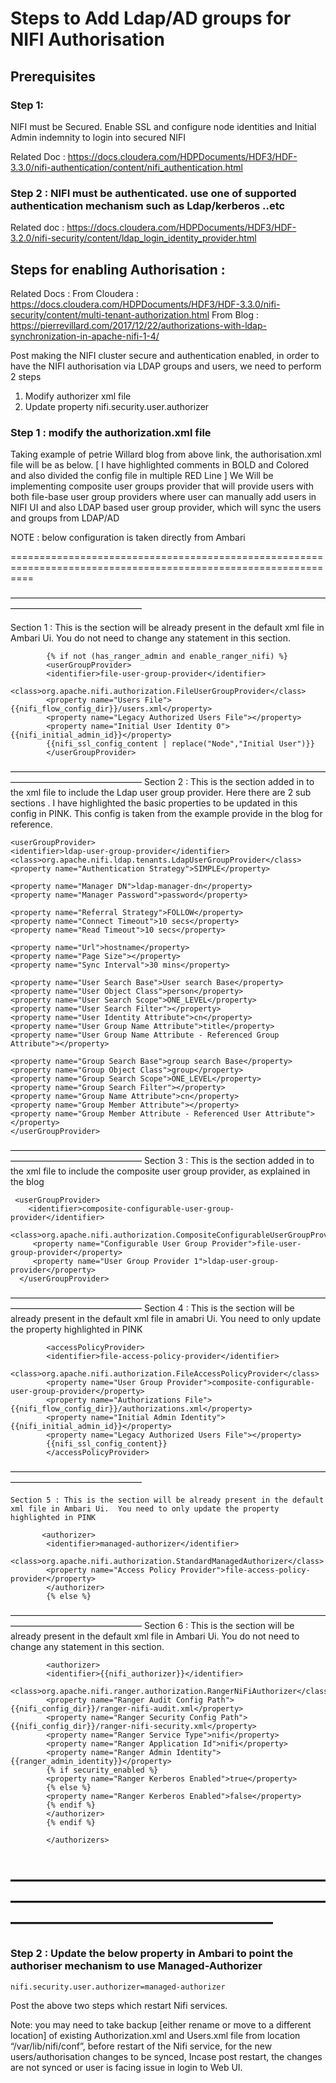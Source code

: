 # Steps to Add Ldap/AD groups for NIFI Authorisation

## Prerequisites 

### Step 1:  
NIFI must be Secured. Enable SSL and configure node identities and Initial Admin indemnity to login into secured NIFI

Related Doc : https://docs.cloudera.com/HDPDocuments/HDF3/HDF-3.3.0/nifi-authentication/content/nifi_authentication.html


### Step 2 : NIFI must be authenticated. use one of supported authentication mechanism such as Ldap/kerberos ..etc

Related doc : https://docs.cloudera.com/HDPDocuments/HDF3/HDF-3.2.0/nifi-security/content/ldap_login_identity_provider.html




## Steps for enabling Authorisation :

Related Docs :
From Cloudera : https://docs.cloudera.com/HDPDocuments/HDF3/HDF-3.3.0/nifi-security/content/multi-tenant-authorization.html
From Blog : https://pierrevillard.com/2017/12/22/authorizations-with-ldap-synchronization-in-apache-nifi-1-4/



Post making the NIFI cluster secure and authentication enabled, in order to have the NIFI authorisation via LDAP groups and users, we need to perform 2 steps
1. Modify authorizer xml file
2.  Update property nifi.security.user.authorizer


### Step 1 : modify the authorization.xml file 

Taking example of petrie Willard blog from above link, the authorisation.xml file will be as below. [ I have highlighted comments in BOLD and Colored and also divided the config file in multiple RED Line ] 
We Will be implementing composite user groups provider that will provide users with both file-base user group providers where user can manually add users in NIFI UI and also LDAP based user group provider, which will sync the users and groups from LDAP/AD


NOTE : below configuration is taken directly from Ambari 


================================================================================================================
         
———————————————————————————————————————————————————
  
Section 1 : This is the section will be already present in the default xml file in Ambari Ui.  You do not need to change any statement in this section. 

   <authorizers>

            {% if not (has_ranger_admin and enable_ranger_nifi) %}
            <userGroupProvider>
            <identifier>file-user-group-provider</identifier>
            <class>org.apache.nifi.authorization.FileUserGroupProvider</class>
            <property name="Users File">{{nifi_flow_config_dir}}/users.xml</property>
            <property name="Legacy Authorized Users File"></property>
            <property name="Initial User Identity 0">{{nifi_initial_admin_id}}</property>
            {{nifi_ssl_config_content | replace("Node","Initial User")}}
            </userGroupProvider>
———————————————————————————————————————————————————
 Section 2 : This is the section added in to the xml file to include the Ldap user group provider. Here there are 2 sub sections . I
 have highlighted the basic properties to be updated in this config in PINK. This config is taken from the example provide in the blog for reference. 
    
    <userGroupProvider>
    <identifier>ldap-user-group-provider</identifier>
    <class>org.apache.nifi.ldap.tenants.LdapUserGroupProvider</class>
    <property name="Authentication Strategy">SIMPLE</property>

    <property name="Manager DN">ldap-manager-dn</property>
    <property name="Manager Password">password</property>

    <property name="Referral Strategy">FOLLOW</property>
    <property name="Connect Timeout">10 secs</property>
    <property name="Read Timeout">10 secs</property>

    <property name="Url">hostname</property>
    <property name="Page Size"></property>
    <property name="Sync Interval">30 mins</property>

    <property name="User Search Base">User search Base</property>
    <property name="User Object Class">person</property>
    <property name="User Search Scope">ONE_LEVEL</property>
    <property name="User Search Filter"></property>
    <property name="User Identity Attribute">cn</property>
    <property name="User Group Name Attribute">title</property>
    <property name="User Group Name Attribute - Referenced Group Attribute"></property>

    <property name="Group Search Base">group search Base</property>
    <property name="Group Object Class">group</property>
    <property name="Group Search Scope">ONE_LEVEL</property>
    <property name="Group Search Filter"></property>
    <property name="Group Name Attribute">cn</property>
    <property name="Group Member Attribute"></property>
    <property name="Group Member Attribute - Referenced User Attribute"></property>
    </userGroupProvider>
———————————————————————————————————————————————————
Section 3 : This is the section added in to the xml file to include the composite user group provider, as explained in the blog

     <userGroupProvider>
        <identifier>composite-configurable-user-group-provider</identifier>
        <class>org.apache.nifi.authorization.CompositeConfigurableUserGroupProvider</class>
         <property name="Configurable User Group Provider">file-user-group-provider</property>
         <property name="User Group Provider 1">ldap-user-group-provider</property>
      </userGroupProvider>
———————————————————————————————————————————————————
Section 4 : This is the section will be already present in the default xml file in amabri Ui.  You need to only update the property highlighted in PINK

            <accessPolicyProvider>
            <identifier>file-access-policy-provider</identifier>
            <class>org.apache.nifi.authorization.FileAccessPolicyProvider</class>
            <property name="User Group Provider">composite-configurable-user-group-provider</property>
            <property name="Authorizations File">{{nifi_flow_config_dir}}/authorizations.xml</property>
            <property name="Initial Admin Identity">{{nifi_initial_admin_id}}</property>
            <property name="Legacy Authorized Users File"></property>
            {{nifi_ssl_config_content}}
            </accessPolicyProvider>
———————————————————————————————————————————————————
           
    Section 5 : This is the section will be already present in the default xml file in Ambari Ui.  You need to only update the property highlighted in PINK   

           <authorizer>
            <identifier>managed-authorizer</identifier>
            <class>org.apache.nifi.authorization.StandardManagedAuthorizer</class>
            <property name="Access Policy Provider">file-access-policy-provider</property>
            </authorizer>
            {% else %}
———————————————————————————————————————————————————
Section 6 : This is the section will be already present in the default xml file in Ambari Ui.  You do not need to change any statement in this section. 

            <authorizer>
            <identifier>{{nifi_authorizer}}</identifier>
            <class>org.apache.nifi.ranger.authorization.RangerNiFiAuthorizer</class>
            <property name="Ranger Audit Config Path">{{nifi_config_dir}}/ranger-nifi-audit.xml</property>
            <property name="Ranger Security Config Path">{{nifi_config_dir}}/ranger-nifi-security.xml</property>
            <property name="Ranger Service Type">nifi</property>
            <property name="Ranger Application Id">nifi</property>
            <property name="Ranger Admin Identity">{{ranger_admin_identity}}</property>
            {% if security_enabled %}
            <property name="Ranger Kerberos Enabled">true</property>
            {% else %}
            <property name="Ranger Kerberos Enabled">false</property>
            {% endif %}
            </authorizer>
            {% endif %}

            </authorizers>
———————————————————————————————————————————————————
================================================================================================================



### Step 2  : Update the below property in Ambari to point the authoriser mechanism to use Managed-Authorizer

    nifi.security.user.authorizer=managed-authorizer



Post the above two steps which restart Nifi services.

Note: you may need to take backup [either rename or move to a different location] of existing Authorization.xml and Users.xml file from location “/var/lib/nifi/conf”, before restart of the Nifi service, for the new users/authorisation changes to be synced, Incase post restart, the changes are not synced or user is facing issue in login to Web UI.




